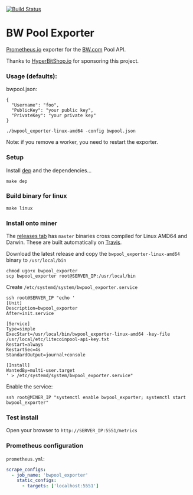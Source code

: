 [![Build Status](https://travis-ci.org/blockassets/bwpool_exporter.svg?branch=master)](https://travis-ci.org/blockassets/bwpool_exporter)

# BW Pool Exporter

[Prometheus.io](https://prometheus.io/) exporter for the [BW.com](https://bw.com) Pool API.

Thanks to [HyperBitShop.io](https://hyperbitshop.io) for sponsoring this project.

### Usage (defaults):

bwpool.json:

```
{
  "Username": "foo",
  "PublicKey": "your public key",
  "PrivateKey": "your private key"
}
```

```
./bwpool_exporter-linux-amd64 -config bwpool.json
```

Note: if you remove a worker, you need to restart the exporter.

### Setup

Install [dep](https://github.com/golang/dep) and the dependencies...

`make dep`

### Build binary for linux

`make linux`

### Install onto miner

The [releases tab](https://github.com/blockassets/bwpool_exporter/releases) has `master` binaries cross compiled for Linux AMD64 and Darwin. These are built automatically on [Travis](https://travis-ci.org/blockassets/bwpool_exporter).

Download the latest release and copy the `bwpool_exporter-linux-amd64` binary to `/usr/local/bin`

```
chmod ugo+x bwpool_exporter
scp bwpool_exporter root@SERVER_IP:/usr/local/bin
```

Create `/etc/systemd/system/bwpool_exporter.service`

```
ssh root@SERVER_IP "echo '
[Unit]
Description=bwpool_exporter
After=init.service

[Service]
Type=simple
ExecStart=/usr/local/bin/bwpool_exporter-linux-amd64 -key-file /usr/local/etc/litecoinpool-api-key.txt
Restart=always
RestartSec=4s
StandardOutput=journal+console

[Install]
WantedBy=multi-user.target
' > /etc/systemd/system/bwpool_exporter.service"
```

Enable the service:

```
ssh root@MINER_IP "systemctl enable bwpool_exporter; systemctl start bwpool_exporter"
```

### Test install

Open your browser to `http://SERVER_IP:5551/metrics`

### Prometheus configuration

`prometheus.yml`:

```yaml
scrape_configs:
  - job_name: 'bwpool_exporter'
    static_configs:
      - targets: ['localhost:5551']
```
